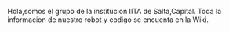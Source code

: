 Hola,somos el grupo de la institucion IITA de Salta,Capital.
Toda la informacion de nuestro robot y codigo se encuenta en la Wiki.
